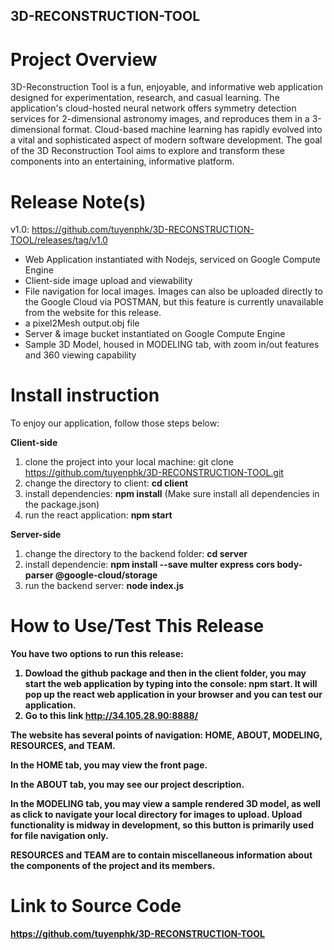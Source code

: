 ## 3D-RECONSTRUCTION-TOOL

# Project Overview
3D-Reconstruction Tool is a fun, enjoyable, and informative web application designed for experimentation, research, and casual learning. 
The application's cloud-hosted neural network offers symmetry detection services for 2-dimensional astronomy images, and reproduces them in a 3-dimensional format.
Cloud-based machine learning has rapidly evolved into a vital and sophisticated aspect of modern software development. The goal of the 3D Reconstruction Tool aims to explore and transform these components into an entertaining, informative platform.

# Release Note(s)

v1.0: 
https://github.com/tuyenphk/3D-RECONSTRUCTION-TOOL/releases/tag/v1.0
- Web Application instantiated with Nodejs, serviced on Google Compute Engine
- Client-side image upload and viewability
- File navigation for local images. Images can also be uploaded directly to the Google Cloud via POSTMAN, but this feature is currently unavailable from the website for this release. 
- a pixel2Mesh output.obj file
- Server & image bucket instantiated on Google Compute Engine
- Sample 3D Model, housed in MODELING tab, with zoom in/out features and 360 viewing capability

# Install instruction
To enjoy our application, follow those steps below:

<strong>Client-side</Strong>
1. clone the project into your local machine: git clone https://github.com/tuyenphk/3D-RECONSTRUCTION-TOOL.git
2. change the directory to client: <strong>cd client</strong>
3. install dependencies: <strong>npm install</strong> (Make sure install all dependencies in the package.json)
4. run the react application: <strong>npm start</strong>

<strong>Server-side</Strong>
1. change the directory to the backend folder: <strong>cd server</strong>
2. install dependencie: <strong>npm install --save multer express cors body-parser @google-cloud/storage</strong>
3. run the backend server: <strong>node index.js<strong>

# How to Use/Test This Release

You have two options to run this release:

1. Dowload the github package and then in the client folder, you may start the web application by typing into the console: <strong>npm start</strong>. It will pop up the react web application in your browser and you can test our application.
2. Go to this link http://34.105.28.90:8888/ 

The website has several points of navigation: <strong>HOME, ABOUT, MODELING, RESOURCES, and TEAM.</strong>

In the <strong>HOME</strong> tab, you may view the front page.

In the <strong>ABOUT</strong> tab, you may see our project description.

In the <strong>MODELING</strong> tab, you may view a sample rendered 3D model, as well as click to navigate your local directory for images to upload.
Upload functionality is midway in development, so this button is primarily used for file navigation only.

<strong>RESOURCES and TEAM</strong> are to contain miscellaneous information about the components of the project and its members.


# Link to Source Code

<strong>https://github.com/tuyenphk/3D-RECONSTRUCTION-TOOL</strong>
